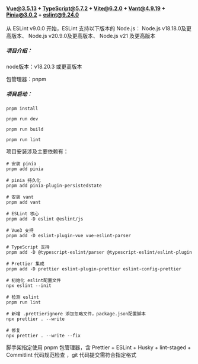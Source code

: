 #### Vue@3.5.13 + TypeScript@5.7.2 + Vite@6.2.0 + Vant@4.9.19 + Pinia@3.0.2 + eslint@9.24.0

从 ESLint v9.0.0 开始，ESLint 支持以下版本的 Node.js： Node.js v18.18.0及更高版本、 Node.js v20.9.0及更高版本、 Node.js v21 及更高版本

##### 项目介绍：

node版本：v18.20.3 或更高版本

包管理器：pnpm

##### 项目启动：
```shell
pnpm install

pnpm run dev

pnpm run build

pnpm run lint
```

项目安装涉及主要依赖有：
```shell
# 安装 pinia
pnpm add pinia

# pinia 持久化
pnpm add pinia-plugin-persistedstate

# 安装 vant
pnpm add vant

# ESLint 核心
pnpm add -D eslint @eslint/js

# Vue3 支持
pnpm add -D eslint-plugin-vue vue-eslint-parser

# TypeScript 支持
pnpm add -D @typescript-eslint/parser @typescript-eslint/eslint-plugin

# Prettier 集成
pnpm add -D prettier eslint-plugin-prettier eslint-config-prettier

# 初始化 eslint配置文件
npx eslint --init

# 检测 eslint
pnpm run lint

# 新增 .prettierignore 添加忽略文件，package.json配置脚本
npx prettier . --write

# 修复
npx prettier . --write --fix
```

脚手架指定使用 pnpm 包管理器，含 Prettier + ESLint + Husky + lint-staged + Commitlint  代码规范检查 ，git 代码提交需符合指定格式